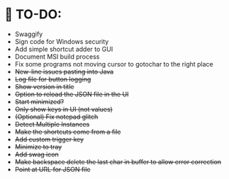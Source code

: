 # 🎯 TO-DO:

- Swaggify
- Sign code for Windows security
- Add simple shortcut adder to GUI
- Document MSI build process
- Fix some programs not moving cursor to gotochar to the right place
- ~~New-line issues pasting into Java~~
- ~~Log file for button logging~~
- ~~Show version in title~~
- ~~Option to reload the JSON file in the UI~~
- ~~Start minimized?~~
- ~~Only show keys in UI (not values)~~
- ~~(Optional) Fix notepad glitch~~
- ~~Detect Multiple Instances~~
- ~~Make the shortcuts come from a file~~
- ~~Add custom trigger key~~
- ~~Minimize to tray~~
- ~~Add swag icon~~
- ~~Make backspace delete the last char in buffer to allow error correction~~
- ~~Point at URL for JSON file~~